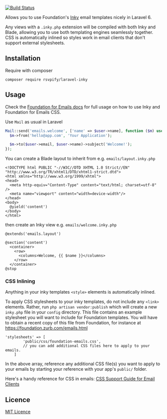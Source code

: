 [![Build Status](https://img.shields.io/travis/rsvpify/laravel-inky.svg)](https://travis-ci.org/rsvpify/laravel-inky)

Allows you to use Foundation's [Inky](http://foundation.zurb.com/emails/docs/inky.html) email templates nicely in Laravel 6.

Any views with a `.inky.php` extension will be compiled with both Inky and Blade, allowing you to use both templating engines seamlessly together. CSS is automatically inlined so styles work in email clients that don't support external stylesheets.

## Installation

Require with composer
```
composer require rsvpify/laravel-inky
```

## Usage

Check the [Foundation for Emails docs](http://foundation.zurb.com/emails/docs/index.html) for full usage on how to use Inky and Foundation for Emails CSS.

Use `Mail` as usual in Laravel

```php
Mail::send('emails.welcome', ['name' => $user->name], function ($m) use ($user) {
  $m->from('hello@app.com', 'Your Application');

  $m->to($user->email, $user->name)->subject('Welcome!');
});
```

You can create a Blade layout to inherit from e.g. `emails/layout.inky.php`

```blade
<!DOCTYPE html PUBLIC "-//W3C//DTD XHTML 1.0 Strict//EN" "http://www.w3.org/TR/xhtml1/DTD/xhtml1-strict.dtd">
<html xmlns="http://www.w3.org/1999/xhtml">
<head>
  <meta http-equiv="Content-Type" content="text/html; charset=utf-8" />
  <meta name="viewport" content="width=device-width"/>
</head>
<body>
  @yield('content')
</body>
</html>
```

then create an Inky view e.g. `emails/welcome.inky.php`

```blade
@extends('emails.layout')

@section('content')
  <container>
    <row>
      <columns>Welcome, {{ $name }}</columns>
    </row>
  </container>
@stop
```

### CSS Inlining

Anything in your inky templates `<style>` elements is automatically inlined.

To apply CSS stylesheets to your inky templates, do not include any `<link>` elements.  Rather, run `php artisan vendor:publish` which will create a new `inky.php` file in your `config` directory.  This file contains an example stylesheet you will want to include for Foundation templates.  You will have to obtain a recent copy of this file from Foundation, for instance at https://foundation.zurb.com/emails.html

```
'stylesheets' => [
        'public/css/foundation-emails.css',
        // you can add additional CSS files here to apply to your emails. 
    ]
```

In the above array, reference any additional CSS file(s) you want to apply to your emails by starting your reference with your app's `public/` folder.

Here's a handy reference for CSS in emails: [CSS Support Guide for Email Clients](https://www.campaignmonitor.com/css/)

## Licence

[MIT Licence](LICENCE)
